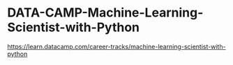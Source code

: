 # DATA-CAMP-Machine-Learning-Scientist-with-Python
https://learn.datacamp.com/career-tracks/machine-learning-scientist-with-python
